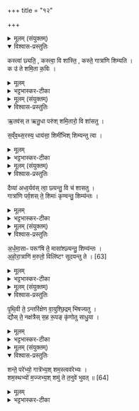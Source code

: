 +++
title = "१२"

+++

<details><summary>मूलम् (संयुक्तम्)</summary>

कस्त्वा॑ छ्यति॒ कस्त्वा॒ वि शा॑स्ति॒ कस्ते॒ गात्रा॑णि शिम्यति । क उ॑ ते शमि॒ता क॒विः ।
</details>

<details open><summary>विश्वास-प्रस्तुतिः</summary>

कस्त्वा॑ छ्यति॒ , कस्त्वा॒ वि शा॑स्ति॒ , कस्ते॒ गात्रा॑णि शिम्यति ।   
क उ॑ ते शमि॒ता क॒विः ।  
</details>

<details><summary>मूलम्</summary>

कस्त्वा॑ छ्यति॒ , कस्त्वा॒ वि शा॑स्ति॒ , कस्ते॒ गात्रा॑णि शिम्यति ।   
क उ॑ ते शमि॒ता क॒विः ।  
</details>

<details><summary>भट्टभास्कर-टीका</summary>

1अथ अश्वं विशसति कस्त्वाछ्यतीत्यनुवाकेन ॥ अयमपि सर्व आनुष्टुभोनुवाकः । प्रथमा गायत्री । कः प्रजापतिः स एव त्वा छ्यति छिनत्ति स एव योग्य इति । छो छेदने, 'ओतश्श्यनि' इत्योकारलोपः । क एव त्वां विशास्ति विशसतीत्यनया भूयुक्तं करोति । विपूर्वश्शास्तिर्विशसने । यद्वा - शसु हिंसायां इत्यस्य 'बहुलं छन्दसि' इति शपो लुक्, वर्णव्यत्ययेन अकारः । क एव ते तव गात्राणि शिम्यति शमयति सुखेन विशसति । यद्वा - अविनाशेन अङ्गानि विशस्य स्थापयति । यस्मादेवं तस्मात् क एव शमिता शमयिता कविः मेधावी अवयवविभागज्ञः । 'शमिता यज्ञे' इति ण्यन्तस्य निपात्यते ॥
</details>

<details><summary>मूलम् (संयुक्तम्)</summary>

ऋ॒तव॑स्त ऋतु॒धा परु॑श्शमि॒तारो॒ वि शा॑सतु । स॒व्ँव॒थ्स॒रस्य॒ धाय॑सा॒ शिमी॑भिश्शिम्यन्तु त्वा ।
</details>

<details open><summary>विश्वास-प्रस्तुतिः</summary>

ऋ॒तव॑स् त ऋतु॒धा परु॑श् शमि॒तारो॒ वि शा॑सतु ।  

स॒व्ँव॒थ्स॒रस्य॒ धाय॑सा॒ शिमी॑भिश् शिम्यन्तु त्वा ।
</details>

<details><summary>मूलम्</summary>

ऋ॒तव॑स् त ऋतु॒धा परु॑श् शमि॒तारो॒ वि शा॑सतु ।  

स॒व्ँव॒थ्स॒रस्य॒ धाय॑सा॒ शिमी॑भिश् शिम्यन्तु त्वा ।
</details>

<details><summary>भट्टभास्कर-टीका</summary>

2अथ द्वितीया - ऋतवो वसन्तादयः ते तव शमितारो भूत्वा ऋतुधा ऋतावृतौ तत्तदृत्वनुरूपं कालेकाले वा । वीप्सायां छान्दसो धाप्रत्ययः । परुः परूंषि पर्वाणि विशासतु विशसन्तु । यद्वा - परुरिति वीप्स्यते । परुः पर्वविभागेनेत्यर्थः । संवत्सरस्य धायसा साधारण्येन तदधीनत्वात्तेषां शिमीभिः विशसनकर्मभिः हविर्भागादानसमर्थाभिः शिम्यन्तु ऋतवः । 'वहिहाधाम्नीभ्यः छन्दसि' इति दधातेरसुन् । णिदिति हि तत्रानुवर्तते । शिम्यतेः 'इन् सर्वधातुभ्यः' इतीन्प्रत्ययः, छान्दसं दीर्घत्वम् ॥
</details>

<details><summary>मूलम् (संयुक्तम्)</summary>

दैव्या॑ अध्व॒र्यव॑स्त्वा॒ छ्यन्तु॒ वि च॑ शासतु । गात्रा॑णि पर्व॒शस्ते॒ शिमाः॑ कृण्वन्तु॒ शिम्य॑न्तः ।
</details>

<details open><summary>विश्वास-प्रस्तुतिः</summary>

दैव्या॑ अध्व॒र्यव॑स् त्वा॒ छ्यन्तु॒ वि च॑ शासतु ।  
गात्रा॑णि पर्व॒शस् ते॒ शिमाः॑ कृण्वन्तु॒ शिम्य॑न्तः ।
</details>

<details><summary>मूलम्</summary>

दैव्या॑ अध्व॒र्यव॑स् त्वा॒ छ्यन्तु॒ वि च॑ शासतु ।  
गात्रा॑णि पर्व॒शस् ते॒ शिमाः॑ कृण्वन्तु॒ शिम्य॑न्तः ।
</details>

<details><summary>भट्टभास्कर-टीका</summary>

3तृतीया - दैव्याः दिव्याः । 'देवाद्ययञौ' इति यञ् । अध्वर्युः अध्वरस्य नेता । क्यचि 'कव्यध्वरपृतनस्यर्चि' इति लोपः 'क्याच्छन्दसि' इति उप्रत्ययः । त्वा छ्यन्तु संविशसन्तु च । ते तव गात्राणि पर्वशः । 'संख्यैकवचनाच्च' इति शस् । विशसनसमर्थाः ते दैव्या अध्वर्यवः शिम्यन्तः शमयन्तः कृण्वन्तु पर्वशः कुर्वन्तु ॥
</details>

<details><summary>मूलम् (संयुक्तम्)</summary>

अ॒र्ध॒मा॒साᳶ परूꣳ॑षि ते॒ मासा॑श्छ्यन्तु॒ शिम्य॑न्तः । अ॒हो॒रा॒त्राणि॑ म॒रुतो॒ विलि॑ष्टं [63]  
सू॒द॒य॒न्तु॒ ते॒ ।
</details>

<details open><summary>विश्वास-प्रस्तुतिः</summary>

अ॒र्ध॒मा॒साᳶ परूꣳ॑षि ते॒ मासा॑श्छ्यन्तु॒ शिम्य॑न्तः ।   
अ॒हो॒रा॒त्राणि॑ म॒रुतो॒ विलि॑ष्टꣳ सूदयन्तु ते । [63]  
</details>

<details><summary>मूलम्</summary>

अ॒र्ध॒मा॒साᳶ परूꣳ॑षि ते॒ मासा॑श्छ्यन्तु॒ शिम्य॑न्तः ।   
अ॒हो॒रा॒त्राणि॑ म॒रुतो॒ विलि॑ष्टꣳ सूदयन्तु ते । [63]  
</details>

<details><summary>भट्टभास्कर-टीका</summary>

4चतुर्थी - अर्धमासाः परूंषि पर्वाणि पूर्णमासादयो मासाश्च छ्यन्तु छेदनेन त्वा हविः कुर्वन्तु शिम्यन्तः शमयन्तः । यद्वा - अर्धमासाश्च तव परूंषि अवयवान् शिम्यन्तु छ्यन्तु अहोरात्राणि मरुतश्च ते विलिष्टं विनाशितं विश्लिश्टं वा सूदयन्तु क्षारयन्तु स्वादुकुर्वन्तु वा । यद्वा - यद्विलिष्टं यागायोग्यं यद्विरूपं विशसितं तद्विनाशयन्तु ॥
</details>

<details><summary>मूलम् (संयुक्तम्)</summary>

पृ॒थि॒वी ते॒ऽन्तरि॑क्षेण वा॒युश्छि॒द्रम्भि॑षज्यतु । द्यौस्ते॒ नक्ष॑त्रैस्स॒ह रू॒पङ्कृ॑णोतु साधु॒या ।
</details>

<details open><summary>विश्वास-प्रस्तुतिः</summary>

पृ॒थि॒वी ते॒ ऽन्तरि॑क्षेण वा॒युश्छि॒द्रम् भि॑षज्यतु ।   
द्यौस् ते॒ नक्ष॑त्रैस् स॒ह रू॒पङ् कृ॑णोतु साधु॒या ।
</details>

<details><summary>मूलम्</summary>

पृ॒थि॒वी ते॒ ऽन्तरि॑क्षेण वा॒युश्छि॒द्रम् भि॑षज्यतु ।   
द्यौस् ते॒ नक्ष॑त्रैस् स॒ह रू॒पङ् कृ॑णोतु साधु॒या ।
</details>

<details><summary>भट्टभास्कर-टीका</summary>

5पञ्चमी - पृथिवी अन्तरिक्षेण सहितो वायुश्च तव छिद्रं विनष्टं भिषज्यतु अविनष्टं करोतु । द्यौरपि नक्षत्रैस्सह तव रूपं कृणोतु साधु । द्वितीयाया याजादेशः । यागासाधनं कुर्वन्त्विति ॥
</details>

<details><summary>मूलम् (संयुक्तम्)</summary>

शन्ते॒ परे॑भ्यो॒ गात्रे॑भ्य॒श्शम॒स्त्वव॑रेभ्यः । शम॒स्थभ्यो॑ म॒ज्जभ्य॒श्शमु॑ ते त॒नुवे॑ भुवत् ॥ [64]  
</details>

<details open><summary>विश्वास-प्रस्तुतिः</summary>

शन्ते॒ परे॑भ्यो॒ गात्रे॑भ्य॒श् शम॒स्त्वव॑रेभ्यः ।  
शम॒स्थभ्यो॑ म॒ज्जभ्य॒श् शमु॑ ते त॒नुवे॑ भुवत् ॥ [64]  
</details>

<details><summary>मूलम्</summary>

शन्ते॒ परे॑भ्यो॒ गात्रे॑भ्य॒श् शम॒स्त्वव॑रेभ्यः ।  
शम॒स्थभ्यो॑ म॒ज्जभ्य॒श् शमु॑ ते त॒नुवे॑ भुवत् ॥ [64]  
</details>

<details><summary>भट्टभास्कर-टीका</summary>

6षष्ठी - ते तव परेभ्यो गात्रेभ्यः हविष्ट्वं प्रतिपाद्यमानेभ्यः शं सुखमस्तु । अवरेभ्यः हविष्ट्वं प्रतिपाद्यमानेभ्यश्च शमस्तु । अस्थभ्यः अस्थिभ्यश्च शमस्तु । 'छन्दस्यपि दृश्यते' इत्यनङ् । मज्जभ्यश्च शमस्तु । किं बहुना ते तव तनुवः शरीरस्य शं सुखमेव भुवत् भवतु । तनूशब्द ऊकारान्तोप्यस्ति । भवतेर्लेट् 'बहुलं छन्दसि' इति शपो लुक् 'लेटोडाटौ' इत्यडागमः 'भूसुवोस्तिङि' इति गुणाभावः ॥


इति भट्टभास्करमिश्रविरचिते ज्ञानयज्ञाख्ये यजुर्वेदभाष्ये पञ्चमे काण्डे द्वितीयप्रश्ने द्वादशोनुवाकः ॥
समाप्तो द्वितीयप्रपाठकः ॥  

</details>